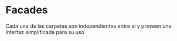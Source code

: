 # Facades
Cada una de las carpetas son independientes entre si y proveen una interfaz simplificada para su uso
